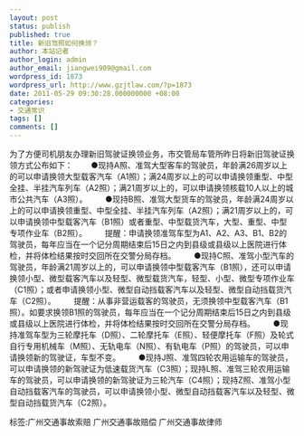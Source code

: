 ```yaml
---
layout: post
status: publish
published: true
title: 新旧驾照如何换领？
author: 本站记者
author_login: admin
author_email: jiangwei909@gmail.com
wordpress_id: 1873
wordpress_url: http://www.gzjtlaw.com/?p=1873
date: 2011-05-29 09:30:28.000000000 +08:00
categories:
- 交通常识
tags: []
comments: []
---
```

为了方便司机朋友办理新旧驾驶证换领业务，市交管局车管所昨日将新旧驾驶证换领方式公布如下： 　　●现持A照、准驾大型客车的驾驶员，年龄满26周岁以上的可以申请换领大型载客汽车（A1照）；满24周岁以上的可以申请换领重型、中型全挂、半挂汽车列车（A2照）；满21周岁以上的，可以申请换领核载10人以上的城市公共汽车（A3照）。 　　●现持B照、准驾大型货车的驾驶员，年龄满24周岁以上的可以申请换领重型、中型全挂、半挂汽车列车（A2照）；满21周岁以上的，可以申请换领中型载客汽车（B1照）或者重型、中型载货汽车，大型、重型、中型专项作业车（B2照）。 　　提醒：申请换领准驾车型为A1、A2、A3、B1、B2的驾驶员，每年应当在一个记分周期结束后15日之内到县级或县级以上医院进行体检，并将体检结果按时交回所在交警分局存档。 　　●现持C照、准驾小型汽车的驾驶员，年龄满21周岁以上的，可以申请换领中型载客汽车（B1照），还可以申请换领小型、微型载客汽车以及轻型、微型载货汽车，轻型、小型、微型专项作业车（C1照）；或者申请换领小型、微型自动挡载客汽车以及轻型、微型自动挡载货汽车（C2照）。 　　提醒：从事非营运载客的驾驶员，无须换领中型载客汽车（B1照）。如要求换领B1照的驾驶员，每年应当在一个记分周期结束后15日之内到县级或县级以上医院进行体检，并将体检结果按时交回所在交警分局存档。 　　●现持准驾车型为三轮摩托车（D照）、二轮摩托车（E照）、轻便摩托车（F照）及轮式自行专用机械车（M照）、无轨电车（N照）、有轨电车（P照）的驾驶员，可以申请换领新的驾驶证，车型不变。 　　●现持J照、准驾四轮农用运输车的驾驶员，可以申请换领的新驾驶证为低速载货汽车（C3照）；现持L照、准驾三轮农用运输车的驾驶员，可以申请换领的新驾驶证为三轮汽车（C4照）；现持Z照、准驾小型自动挡载客汽车的驾驶员，可以申请换领小型、微型自动挡载客汽车以及轻型、微型自动挡载货汽车（C2照）。标签:广州交通事故索赔 广州交通事故赔偿 广州交通事故律师

